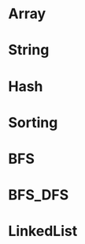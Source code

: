 # Array
# String
# Hash
# Sorting
# BFS
# BFS_DFS

# LinkedList



<!--stackedit_data:
eyJoaXN0b3J5IjpbLTE1NTMxMjk0NF19
-->